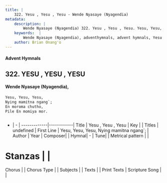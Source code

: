 ```yaml
---
title: |
    322. Yesu , Yesu , Yesu - Wende Nyasaye (Nyagendia)
metadata:
    description: |
        Wende Nyasaye (Nyagendia) 322. Yesu , Yesu , Yesu. Yesu, Yesu, Yesu, Nying mamitna ngang`; En moroma chutho, Pile En momiya mor.   
    keywords:  |
        Wende Nyasaye (Nyagendia), adventhymnals, advent hymnals, Yesu , Yesu , Yesu, Yesu, Yesu, Yesu, Nying mamitna ngang`;. 
    author: Brian Onang'o
---
```


#### Advent Hymnals
## 322. YESU , YESU , YESU
####  Wende Nyasaye (Nyagendia),

```txt
Yesu, Yesu, Yesu,
Nying mamitna ngang`;
En moroma chutho,
Pile En momiya mor.



```

- |   -  |
-------------|------------|
Title | Yesu , Yesu , Yesu |
Key |  |
Titles | undefined |
First Line | Yesu, Yesu, Yesu, Nying mamitna ngang`; |
Author | 
Year | 
Composer| |
Hymnal|  - |
Tune|  |
Metrical pattern | |
# Stanzas |  |
Chorus |  |
Chorus Type |  |
Subjects | |
Texts |  |
Print Texts | 
Scripture Song |  |
    
